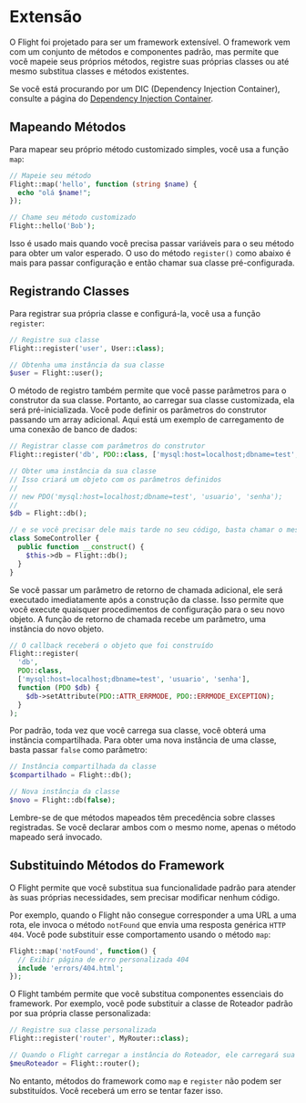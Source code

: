 # Extensão

O Flight foi projetado para ser um framework extensível. O framework vem com um conjunto de métodos e componentes padrão, mas permite que você mapeie seus próprios métodos, registre suas próprias classes ou até mesmo substitua classes e métodos existentes.

Se você está procurando por um DIC (Dependency Injection Container), consulte a página do [Dependency Injection Container](dependency-injection-container).

## Mapeando Métodos

Para mapear seu próprio método customizado simples, você usa a função `map`:

```php
// Mapeie seu método
Flight::map('hello', function (string $name) {
  echo "olá $name!";
});

// Chame seu método customizado
Flight::hello('Bob');
```

Isso é usado mais quando você precisa passar variáveis para o seu método para obter um valor esperado. O uso do método `register()` como abaixo é mais para passar configuração e então chamar sua classe pré-configurada.

## Registrando Classes

Para registrar sua própria classe e configurá-la, você usa a função `register`:

```php
// Registre sua classe
Flight::register('user', User::class);

// Obtenha uma instância da sua classe
$user = Flight::user();
```

O método de registro também permite que você passe parâmetros para o construtor da sua classe. Portanto, ao carregar sua classe customizada, ela será pré-inicializada. Você pode definir os parâmetros do construtor passando um array adicional. Aqui está um exemplo de carregamento de uma conexão de banco de dados:

```php
// Registrar classe com parâmetros do construtor
Flight::register('db', PDO::class, ['mysql:host=localhost;dbname=test', 'usuario', 'senha']);

// Obter uma instância da sua classe
// Isso criará um objeto com os parâmetros definidos
//
// new PDO('mysql:host=localhost;dbname=test', 'usuario', 'senha');
//
$db = Flight::db();

// e se você precisar dele mais tarde no seu código, basta chamar o mesmo método novamente
class SomeController {
  public function __construct() {
	$this->db = Flight::db();
  }
}
```

Se você passar um parâmetro de retorno de chamada adicional, ele será executado imediatamente após a construção da classe. Isso permite que você execute quaisquer procedimentos de configuração para o seu novo objeto. A função de retorno de chamada recebe um parâmetro, uma instância do novo objeto.

```php
// O callback receberá o objeto que foi construído
Flight::register(
  'db',
  PDO::class,
  ['mysql:host=localhost;dbname=test', 'usuario', 'senha'],
  function (PDO $db) {
    $db->setAttribute(PDO::ATTR_ERRMODE, PDO::ERRMODE_EXCEPTION);
  }
);
```

Por padrão, toda vez que você carrega sua classe, você obterá uma instância compartilhada. Para obter uma nova instância de uma classe, basta passar `false` como parâmetro:

```php
// Instância compartilhada da classe
$compartilhado = Flight::db();

// Nova instância da classe
$novo = Flight::db(false);
```

Lembre-se de que métodos mapeados têm precedência sobre classes registradas. Se você declarar ambos com o mesmo nome, apenas o método mapeado será invocado.

## Substituindo Métodos do Framework

O Flight permite que você substitua sua funcionalidade padrão para atender às suas próprias necessidades, sem precisar modificar nenhum código.

Por exemplo, quando o Flight não consegue corresponder a uma URL a uma rota, ele invoca o método `notFound` que envia uma resposta genérica `HTTP 404`. Você pode substituir esse comportamento usando o método `map`:

```php
Flight::map('notFound', function() {
  // Exibir página de erro personalizada 404
  include 'errors/404.html';
});
```

O Flight também permite que você substitua componentes essenciais do framework. Por exemplo, você pode substituir a classe de Roteador padrão por sua própria classe personalizada:

```php
// Registre sua classe personalizada
Flight::register('router', MyRouter::class);

// Quando o Flight carregar a instância do Roteador, ele carregará sua classe
$meuRoteador = Flight::router();
```

No entanto, métodos do framework como `map` e `register` não podem ser substituídos. Você receberá um erro se tentar fazer isso.